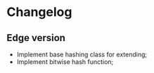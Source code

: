 # Changelog

## Edge version

- Implement base hashing class for extending;
- Implement bitwise hash function;
